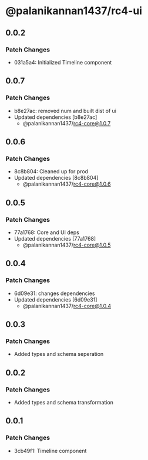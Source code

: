 # @palanikannan1437/rc4-ui

## 0.0.2

### Patch Changes

- 031a5a4: Initialized Timeline component

## 0.0.7

### Patch Changes

- b8e27ac: removed num and built dist of ui
- Updated dependencies [b8e27ac]
  - @palanikannan1437/rc4-core@1.0.7

## 0.0.6

### Patch Changes

- 8c8b804: Cleaned up for prod
- Updated dependencies [8c8b804]
  - @palanikannan1437/rc4-core@1.0.6

## 0.0.5

### Patch Changes

- 77a1768: Core and UI deps
- Updated dependencies [77a1768]
  - @palanikannan1437/rc4-core@1.0.5

## 0.0.4

### Patch Changes

- 6d09e31: changes dependencies
- Updated dependencies [6d09e31]
  - @palanikannan1437/rc4-core@1.0.4

## 0.0.3

### Patch Changes

- Added types and schema seperation

## 0.0.2

### Patch Changes

- Added types and schema transformation

## 0.0.1

### Patch Changes

- 3cb49f1: Timeline component
